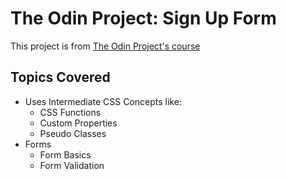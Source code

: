# The Odin Project: Sign Up Form
This project is from [The Odin Project's course](https://www.theodinproject.com/lessons/node-path-intermediate-html-and-css-sign-up-form)

## Topics Covered
- Uses Intermediate CSS Concepts like:
    - CSS Functions
    - Custom Properties
    - Pseudo Classes
- Forms
    - Form Basics
    - Form Validation
